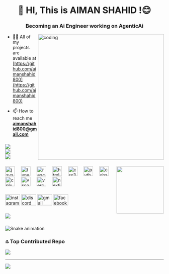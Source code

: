 <h1 align="center">👋 HI, This is AIMAN SHAHID !😊 </h1>
<h3 align="center">Becoming an Ai Engineer working on AgenticAi</h3>

<div><img align="right" alt="coding" width="400" src="https://i.redd.it/w3n46nk83ir81.gif"></div>

- 👨‍💻 All of my projects are available at [https://github.com/aimanshahid800](https://github.com/aimanshahid800)

- 📫 How to reach me **aimanshahid800@gmail.com**


###

![](https://github-readme-stats.vercel.app/api?username=aimanshahid800&theme=radical&hide_border=true&include_all_commits=false&count_private=false)<br/>
![](https://nirzak-streak-stats.vercel.app/?user=aimanshahid800&theme=radical&hide_border=true)<br/>
![](https://github-readme-stats.vercel.app/api/top-langs/?username=aimanshahid800&theme=radical&hide_border=true&include_all_commits=false&count_private=false&layout=compact)


###

<img align="right" height="150" src="https://i.pinimg.com/originals/84/02/95/840295c56813e7edb116a3232f3952a1.gif"  />

###

<div align="left">
  <img src="https://cdn.jsdelivr.net/gh/devicons/devicon/icons/javascript/javascript-original.svg" height="30" alt="javascript logo"  />
  <img width="12" />
  <img src="https://skillicons.dev/icons?i=ts" height="30" alt="typescript logo"  />
  <img width="12" />
  <img src="https://cdn.jsdelivr.net/gh/devicons/devicon/icons/react/react-original.svg" height="30" alt="react logo"  />
  <img width="12" />
  <img src="https://cdn.jsdelivr.net/gh/devicons/devicon/icons/html5/html5-original.svg" height="30" alt="html5 logo"  />
  <img width="12" />
  <img src="https://cdn.jsdelivr.net/gh/devicons/devicon/icons/css3/css3-original.svg" height="30" alt="css3 logo"  />
  <img width="12" />
  <img src="https://cdn.jsdelivr.net/gh/devicons/devicon/icons/python/python-original.svg" height="30" alt="python logo"  />
  <img width="12" />
  <img src="https://cdn.jsdelivr.net/gh/devicons/devicon/icons/csharp/csharp-original.svg" height="30" alt="csharp logo"  />
  <img width="12" />
  <img src="https://skillicons.dev/icons?i=cpp" height="30" alt="cplusplus logo"  />
  <img width="12" />
  <img src="https://skillicons.dev/icons?i=vscode" height="30" alt="vscode logo"  />
  <img width="12" />
  <img src="https://skillicons.dev/icons?i=vercel" height="30" alt="vercel logo"  />
  <img width="12" />
  <img src="https://skillicons.dev/icons?i=nextjs" height="30" alt="nextjs logo"  />
</div>

###

<div align="left">
  <img src="https://raw.githubusercontent.com/maurodesouza/profile-readme-generator/master/src/assets/icons/social/instagram/default.svg" width="47" height="35" alt="instagram logo"  />
  <img src="https://raw.githubusercontent.com/maurodesouza/profile-readme-generator/master/src/assets/icons/social/discord/default.svg" width="47" height="35" alt="discord logo"  />
  <img src="https://raw.githubusercontent.com/maurodesouza/profile-readme-generator/master/src/assets/icons/social/gmail/default.svg" width="47" height="35" alt="gmail logo"  />
  <img src="https://raw.githubusercontent.com/maurodesouza/profile-readme-generator/master/src/assets/icons/social/facebook/default.svg" width="47" height="35" alt="facebook logo"  />
</div>

###

![](https://github-profile-trophy.vercel.app/?username=aimanshahid800&theme=radical&no-frame=true&no-bg=false&margin-w=4)

###

<img src="https://raw.githubusercontent.com/aimanshahid800/aimanshahid800/output/snake.svg" alt="Snake animation" />

###

### 🔝 Top Contributed Repo
![](https://github-contributor-stats.vercel.app/api?username=aimanshahid800&limit=5&theme=radical&combine_all_yearly_contributions=true)

---
[![](https://visitcount.itsvg.in/api?id=aimanshahid800&icon=0&color=10)](https://visitcount.itsvg.in)

